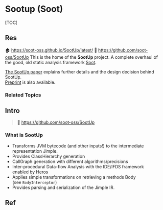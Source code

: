 # Sootup (Soot)

[TOC]



## Res
🏠 https://soot-oss.github.io/SootUp/latest/
🚧 https://github.com/soot-oss/SootUp
This is the home of the **SootUp** project. A complete overhaul of the good, old static analysis framework [Soot](https://github.com/soot-oss/soot).

[The SootUp paper](https://doi.org/10.1007/978-3-031-57246-3_13) explains further details and the design decision behind SootUp.  
[Preprint](https://github.com/soot-oss/SootUp/blob/develop/docs/assets/SootUp-paper.pdf) is also available.


### Related Topics



## Intro
> 🔗 https://github.com/soot-oss/SootUp

### What is SootUp
- Transforms JVM bytecode (and other inputs!) to the intermediate representation Jimple.
- Provides ClassHierarchy generation
- CallGraph generation with different algorithms/precisions
- Inter-procedural Data-flow Analysis with the IDE/IFDS framework enabled by [Heros](https://github.com/Sable/heros)
- Applies simple transformations on retrieving a methods Body (see `BodyInterceptor`)
- Provides parsing and serialization of the Jimple IR.



## Ref
[javaweb security | p4d0rn]: https://p4d0rn.gitbook.io/java/code-inspector/sootup/intro

